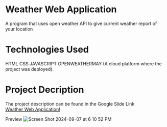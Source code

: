 <h1>Weather Web Application</h1>
A program that uses open weather API to give current weather report of your location

<h1>Technologies Used</h1>

HTML
CSS
JAVASCRIPT
OPENWEATHERMAY (A cloud platform where the project was deployed).


<h1>Project Decription</h1>

The project description can be found in the Google Slide Link  
<a href= "https://docs.google.com/presentation/d/1SecRMGZT3iZkZ5OCsHy8Qif-Gtu7aNDbhs6hMHKWEnA/edit?usp=sharing">Weather Web Application!</a>

Preview
![Screen Shot 2024-09-07 at 6 10 52 PM](https://github.com/user-attachments/assets/a3ddc215-22e4-4d40-bb30-8800f2dc8d46)
